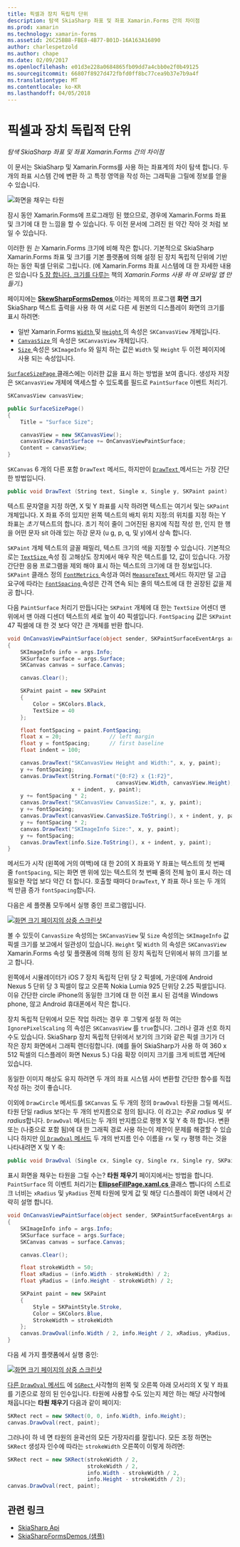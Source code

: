 ```yaml
---
title: 픽셀과 장치 독립적 단위
description: 탐색 SkiaSharp 좌표 및 좌표 Xamarin.Forms 간의 차이점
ms.prod: xamarin
ms.technology: xamarin-forms
ms.assetid: 26C25BB8-FBE8-4B77-B01D-16A163A16890
author: charlespetzold
ms.author: chape
ms.date: 02/09/2017
ms.openlocfilehash: e01d3e228a0684865fb09dd7a4cbb0e2f0b49125
ms.sourcegitcommit: 66807f8927d472fbfd0ff8bc77cea9b37e7b9a4f
ms.translationtype: MT
ms.contentlocale: ko-KR
ms.lasthandoff: 04/05/2018
---
```

# <a name="pixels-and-device-independent-units"></a>픽셀과 장치 독립적 단위

_탐색 SkiaSharp 좌표 및 좌표 Xamarin.Forms 간의 차이점_

이 문서는 SkiaSharp 및 Xamarin.Forms를 사용 하는 좌표계의 차이 탐색 합니다. 두 개의 좌표 시스템 간에 변환 하 고 특정 영역을 작성 하는 그래픽을 그릴에 정보를 얻을 수 있습니다.

![](pixels-images/screenfillexample.png "화면을 채우는 타원")

잠시 동안 Xamarin.Forms에 프로그래밍 된 했으므로, 경우에 Xamarin.Forms 좌표 및 크기에 대 한 느낌을 할 수 있습니다. 두 이전 문서에 그려진 원 약간 작아 것 처럼 보일 수 있습니다.

이러한 원 *는* Xamarin.Forms 크기에 비해 작은 합니다. 기본적으로 SkiaSharp Xamarin.Forms 좌표 및 크기를 기본 플랫폼에 의해 설정 된 장치 독립적 단위에 기반 하는 동안 픽셀 단위로 그립니다. (에 Xamarin.Forms 좌표 시스템에 대 한 자세한 내용은 있습니다 [5 장 합니다. 크기를 다루는](~/xamarin-forms/creating-mobile-apps-xamarin-forms/summaries/chapter05.md) 책의 *Xamarin.Forms 사용 하 여 모바일 앱 만들기*.)

페이지에는 [ **SkewSharpFormsDemos** ](https://developer.xamarin.com/samples/xamarin-forms/SkiaSharpForms/Demos/) 이라는 제목의 프로그램 **화면 크기** SkiaSharp 텍스트 출력을 사용 하 여 서로 다른 세 원본의 디스플레이 화면의 크기를 표시 하려면:

- 일반 Xamarin.Forms [ `Width` ](https://developer.xamarin.com/api/property/Xamarin.Forms.VisualElement.Width/) 및 [ `Height` ](https://developer.xamarin.com/api/property/Xamarin.Forms.VisualElement.Height/) 의 속성은 `SKCanvasView` 개체입니다.
- [ `CanvasSize` ](https://developer.xamarin.com/api/property/SkiaSharp.Views.Forms.SKCanvasView.CanvasSize/) 의 속성은 `SKCanvasView` 개체입니다.
- [ `Size` ](https://developer.xamarin.com/api/property/SkiaSharp.SKImageInfo.Size/) 속성은 `SKImageInfo` 와 일치 하는 값은 `Width` 및 `Height` 두 이전 페이지에 사용 되는 속성입니다.

[ `SurfaceSizePage` ](https://github.com/xamarin/xamarin-forms-samples/blob/master/SkiaSharpForms/Demos/Demos/SkiaSharpFormsDemos/Basics/SurfaceSizePage.cs) 클래스에는 이러한 값을 표시 하는 방법을 보여 줍니다. 생성자 저장은 `SKCanvasView` 개체에 액세스할 수 있도록를 필드로 `PaintSurface` 이벤트 처리기.

```csharp
SKCanvasView canvasView;

public SurfaceSizePage()
{
    Title = "Surface Size";

    canvasView = new SKCanvasView();
    canvasView.PaintSurface += OnCanvasViewPaintSurface;
    Content = canvasView;
}
```

`SKCanvas` 6 개의 다른 포함 `DrawText` 메서드, 하지만이 [ `DrawText` ](https://developer.xamarin.com/api/member/SkiaSharp.SKCanvas.DrawText/p/System.String/System.Single/System.Single/SkiaSharp.SKPaint/) 메서드는 가장 간단한 방법입니다.

```csharp
public void DrawText (String text, Single x, Single y, SKPaint paint)
```

텍스트 문자열을 지정 하면, X 및 Y 좌표를 시작 하려면 텍스트는 여기서 및는 `SKPaint` 개체입니다. X 좌표 주의 있지만 왼쪽 텍스트의 배치 위치 지정:의 위치를 지정 하는 Y 좌표는 *초기* 텍스트의 합니다. 초기 적이 줄이 그어진된 용지에 직접 작성 한, 인지 한 행을 어떤 문자 sit 아래 있는 하강 문자 (u g, p, q, 및 y)에서 상속 합니다.

`SKPaint` 개체 텍스트의 글꼴 패밀리, 텍스트 크기의 색을 지정할 수 있습니다. 기본적으로는 [ `TextSize` ](https://developer.xamarin.com/api/property/SkiaSharp.SKPaint.TextSize/) 속성 짐 고해상도 장치에서 매우 작은 텍스트를 12, 값이 있습니다. 가장 간단한 응용 프로그램을 제외 해야 표시 하는 텍스트의 크기에 대 한 정보입니다. `SKPaint` 클래스 정의 [ `FontMetrics` ](https://developer.xamarin.com/api/property/SkiaSharp.SKPaint.FontMetrics/) 속성과 여러 [ `MeasureText` ](https://developer.xamarin.com/api/member/SkiaSharp.SKPaint.MeasureText/p/System.String/) 메서드 하지만 덜 고급 요구에 따라는 [ `FontSpacing` ](https://developer.xamarin.com/api/property/SkiaSharp.SKPaint.FontSpacing/) 속성은 간격 연속 되는 줄의 텍스트에 대 한 권장된 값을 제공 합니다.

다음 `PaintSurface` 처리기 만듭니다는 `SKPaint` 개체에 대 한는 `TextSize` 어센더 맨 위에서 맨 아래 디센더 텍스트의 세로 높이 40 픽셀입니다. `FontSpacing` 값은 `SKPaint` 47 픽셀에 대 한 것 보다 약간 큰 개체를 반환 합니다.

```csharp
void OnCanvasViewPaintSurface(object sender, SKPaintSurfaceEventArgs args)
{
    SKImageInfo info = args.Info;
    SKSurface surface = args.Surface;
    SKCanvas canvas = surface.Canvas;

    canvas.Clear();

    SKPaint paint = new SKPaint
    {
        Color = SKColors.Black,
        TextSize = 40
    };

    float fontSpacing = paint.FontSpacing;
    float x = 20;               // left margin
    float y = fontSpacing;      // first baseline
    float indent = 100;

    canvas.DrawText("SKCanvasView Height and Width:", x, y, paint);
    y += fontSpacing;
    canvas.DrawText(String.Format("{0:F2} x {1:F2}",
                                  canvasView.Width, canvasView.Height),
                    x + indent, y, paint);
    y += fontSpacing * 2;
    canvas.DrawText("SKCanvasView CanvasSize:", x, y, paint);
    y += fontSpacing;
    canvas.DrawText(canvasView.CanvasSize.ToString(), x + indent, y, paint);
    y += fontSpacing * 2;
    canvas.DrawText("SKImageInfo Size:", x, y, paint);
    y += fontSpacing;
    canvas.DrawText(info.Size.ToString(), x + indent, y, paint);
}
```

메서드가 시작 (왼쪽에 거의 여백)에 대 한 20의 X 좌표와 Y 좌표는 텍스트의 첫 번째 줄 `fontSpacing`, 되는 화면 맨 위에 있는 텍스트의 첫 번째 줄의 전체 높이 표시 하는 데 필요한 작업 보다 약간 더 합니다. 호출할 때마다 `DrawText`, Y 좌표 하나 또는 두 개의 씩 만큼 증가 `fontSpacing`합니다.

다음은 세 플랫폼 모두에서 실행 중인 프로그램입니다.

[![](pixels-images/surfacesize-small.png "화면 크기 페이지의 삼중 스크린샷")](pixels-images/surfacesize-large.png#lightbox "화면 크기 페이지의 삼중 스크린 샷")

볼 수 있듯이 `CanvasSize` 속성의는 `SKCanvasView` 및 `Size` 속성의는 `SKImageInfo` 값 픽셀 크기를 보고에서 일관성이 있습니다. `Height` 및 `Width` 의 속성은 `SKCanvasView` Xamarin.Forms 속성 및 플랫폼에 의해 정의 된 장치 독립적 단위에서 뷰의 크기를 보고 합니다.

왼쪽에서 시뮬레이터가 iOS 7 장치 독립적 단위 당 2 픽셀에, 가운데에 Android Nexus 5 단위 당 3 픽셀이 많고 오른쪽 Nokia Lumia 925 단위당 2.25 픽셀입니다. 이유 간단한 circle iPhone의 동일한 크기에 대 한 이전 표시 된 검색을 Windows phone, 않고 Android 휴대폰에서 작은 합니다.

장치 독립적 단위에서 모든 작업 하려는 경우 후 그렇게 설정 하 여는 `IgnorePixelScaling` 의 속성은 `SKCanvasView` 를 `true`합니다. 그러나 결과 선호 하지 수도 있습니다. SkiaSharp 장치 독립적 단위에서 보기의 크기와 같은 픽셀 크기가 더 작은 장치 화면에서 그래픽 렌더링합니다. (예를 들어 SkiaSharp가 사용 하 여 360 x 512 픽셀의 디스플레이 화면 Nexus 5.) 다음 확장 이미지 크기를 크게 비트맵 계단에 있습니다.

동일한 이미지 해상도 유지 하려면 두 개의 좌표 시스템 사이 변환할 간단한 함수를 직접 작성 하는 것이 좋습니다.

이외에 `DrawCircle` 메서드를 `SKCanvas` 도 두 개의 정의 `DrawOval` 타원을 그릴 메서드. 타원 단일 radius 보다는 두 개의 반지름으로 정의 됩니다. 이 라고는 *주요 radius* 및 *부 radius*합니다. `DrawOval` 메서드는 두 개의 반지름으로 평행 X 및 Y 축 하 합니다. 변환 또는 (나중으로 포함 됨)에 대 한 그래픽 경로 사용 하는이 제한이 문제를 해결할 수 있습니다 하지만 [이 `DrawOval` 메서드](https://developer.xamarin.com/api/member/SkiaSharp.SKCanvas.DrawOval/p/System.Single/System.Single/System.Single/System.Single/SkiaSharp.SKPaint/) 두 개의 반지름 인수 이름을 `rx` 및 `ry` 평행 하는 것을 나타내려면 X 및 Y 축:

```csharp
public void DrawOval (Single cx, Single cy, Single rx, Single ry, SKPaint paint)
```

표시 화면을 채우는 타원을 그릴 수는? **타원 채우기** 페이지에서는 방법을 합니다. `PaintSurface` 의 이벤트 처리기는 [ **EllipseFillPage.xaml.cs** ](https://github.com/xamarin/xamarin-forms-samples/blob/master/SkiaSharpForms/Demos/Demos/SkiaSharpFormsDemos/Basics/EllipseFillPage.xaml.cs) 클래스 뺍니다의 스트로크 너비는 `xRadius` 및 `yRadius` 전체 타원에 맞게 값 및 해당 디스플레이 화면 내에서 간략히 설명 합니다.

```csharp
void OnCanvasViewPaintSurface(object sender, SKPaintSurfaceEventArgs args)
{
    SKImageInfo info = args.Info;
    SKSurface surface = args.Surface;
    SKCanvas canvas = surface.Canvas;

    canvas.Clear();

    float strokeWidth = 50;
    float xRadius = (info.Width - strokeWidth) / 2;
    float yRadius = (info.Height - strokeWidth) / 2;

    SKPaint paint = new SKPaint
    {
        Style = SKPaintStyle.Stroke,
        Color = SKColors.Blue,
        StrokeWidth = strokeWidth
    };
    canvas.DrawOval(info.Width / 2, info.Height / 2, xRadius, yRadius, paint);
}
```

다음 세 가지 플랫폼에서 실행 중인:

[![](pixels-images/ellipsefill-small.png "화면 크기 페이지의 삼중 스크린샷")](pixels-images/ellipsefill-large.png#lightbox "화면 크기 페이지의 삼중 스크린 샷")

[다른 `DrawOval` 메서드](https://developer.xamarin.com/api/member/SkiaSharp.SKCanvas.DrawOval/p/SkiaSharp.SKRect/SkiaSharp.SKPaint/) 에 [ `SGRect` ](https://developer.xamarin.com/api/type/SkiaSharp.SKRect/) 사각형의 왼쪽 및 오른쪽 아래 모서리의 X 및 Y 좌표를 기준으로 정의 된 인수입니다. 타원에 사용할 수도 있는지 제안 하는 해당 사각형에 채웁니다는 **타원 채우기** 다음과 같이 페이지:

```csharp
SKRect rect = new SKRect(0, 0, info.Width, info.Height);
canvas.DrawOval(rect, paint);
```

그러나이 하 네 면 타원의 윤곽선의 모든 가장자리를 잘립니다. 모든 조정 하면는 `SKRect` 생성자 인수에 따라는 `strokeWidth` 오른쪽이 이렇게 하려면:

```csharp
SKRect rect = new SKRect(strokeWidth / 2,
                         strokeWidth / 2,
                         info.Width - strokeWidth / 2,
                         info.Height - strokeWidth / 2);
canvas.DrawOval(rect, paint);
```


## <a name="related-links"></a>관련 링크

- [SkiaSharp Api](https://developer.xamarin.com/api/root/SkiaSharp/)
- [SkiaSharpFormsDemos (샘플)](https://developer.xamarin.com/samples/xamarin-forms/SkiaSharpForms/Demos/)
